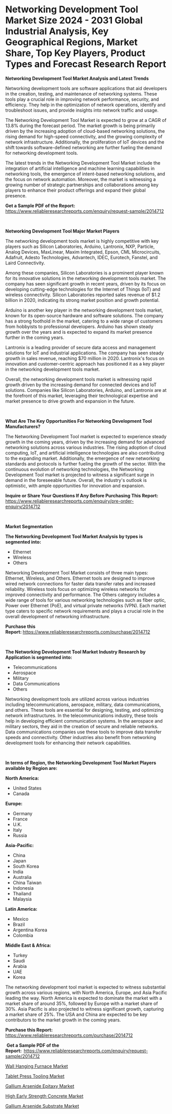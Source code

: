 <p><h1>Networking Development Tool Market Size 2024 - 2031 Global Industrial Analysis, Key Geographical Regions, Market Share, Top Key Players, Product Types and Forecast Research Report</h1></p><p><strong>Networking Development Tool Market Analysis and Latest Trends</strong></p>
<p><p>Networking development tools are software applications that aid developers in the creation, testing, and maintenance of networking systems. These tools play a crucial role in improving network performance, security, and efficiency. They help in the optimization of network operations, identify and troubleshoot issues, and provide insights into network traffic and usage.</p><p>The Networking Development Tool Market is expected to grow at a CAGR of 13.8% during the forecast period. The market growth is being primarily driven by the increasing adoption of cloud-based networking solutions, the rising demand for high-speed connectivity, and the growing complexity of network infrastructure. Additionally, the proliferation of IoT devices and the shift towards software-defined networking are further fueling the demand for networking development tools.</p><p>The latest trends in the Networking Development Tool Market include the integration of artificial intelligence and machine learning capabilities in networking tools, the emergence of intent-based networking solutions, and the focus on network automation. Moreover, the market is witnessing a growing number of strategic partnerships and collaborations among key players to enhance their product offerings and expand their global presence.</p></p>
<p><strong>Get a Sample PDF of the Report:&nbsp;</strong> <a href="https://www.reliableresearchreports.com/enquiry/request-sample/2014712">https://www.reliableresearchreports.com/enquiry/request-sample/2014712</a></p>
<p>&nbsp;</p>
<p><strong>Networking Development Tool Major Market Players</strong></p>
<p><p>The networking development tools market is highly competitive with key players such as Silicon Laboratories, Arduino, Lantronix, NXP, Particle, Analog Devices, MaxLinear, Maxim Integrated, Epson, CML Microcircuits, Adafruit, Adesto Technologies, Advantech, IDEC, Eurotech, Fanstel, and Laird Connectivity. </p><p>Among these companies, Silicon Laboratories is a prominent player known for its innovative solutions in the networking development tools market. The company has seen significant growth in recent years, driven by its focus on developing cutting-edge technologies for the Internet of Things (IoT) and wireless connectivity. Silicon Laboratories reported sales revenue of $1.2 billion in 2020, indicating its strong market position and growth potential.</p><p>Arduino is another key player in the networking development tools market, known for its open-source hardware and software solutions. The company has a strong foothold in the market, catering to a wide range of customers from hobbyists to professional developers. Arduino has shown steady growth over the years and is expected to expand its market presence further in the coming years.</p><p>Lantronix is a leading provider of secure data access and management solutions for IoT and industrial applications. The company has seen steady growth in sales revenue, reaching $70 million in 2020. Lantronix's focus on innovation and customer-centric approach has positioned it as a key player in the networking development tools market.</p><p>Overall, the networking development tools market is witnessing rapid growth driven by the increasing demand for connected devices and IoT solutions. Companies like Silicon Laboratories, Arduino, and Lantronix are at the forefront of this market, leveraging their technological expertise and market presence to drive growth and expansion in the future.</p></p>
<p>&nbsp;</p>
<p><strong>What Are The Key Opportunities For Networking Development Tool Manufacturers?</strong></p>
<p><p>The Networking Development Tool market is expected to experience steady growth in the coming years, driven by the increasing demand for advanced networking solutions across various industries. The rising adoption of cloud computing, IoT, and artificial intelligence technologies are also contributing to the expanding market. Additionally, the emergence of new networking standards and protocols is further fueling the growth of the sector. With the continuous evolution of networking technologies, the Networking Development Tool market is projected to witness a significant surge in demand in the foreseeable future. Overall, the industry's outlook is optimistic, with ample opportunities for innovation and expansion.</p></p>
<p><strong>Inquire or Share Your Questions If Any Before Purchasing This Report:</strong> <a href="https://www.reliableresearchreports.com/enquiry/pre-order-enquiry/2014712">https://www.reliableresearchreports.com/enquiry/pre-order-enquiry/2014712</a></p>
<p>&nbsp;</p>
<p><strong>Market Segmentation</strong></p>
<p><strong>The Networking Development Tool Market Analysis by types is segmented into:</strong></p>
<p><ul><li>Ethernet</li><li>Wireless</li><li>Others</li></ul></p>
<p><p>Networking Development Tool Market consists of three main types: Ethernet, Wireless, and Others. Ethernet tools are designed to improve wired network connections for faster data transfer rates and increased reliability. Wireless tools focus on optimizing wireless networks for improved connectivity and performance. The Others category includes a wide range of tools for various networking technologies such as fiber optic, Power over Ethernet (PoE), and virtual private networks (VPN). Each market type caters to specific network requirements and plays a crucial role in the overall development of networking infrastructure.</p></p>
<p><strong>Purchase this Report:&nbsp;</strong><a href="https://www.reliableresearchreports.com/purchase/2014712">https://www.reliableresearchreports.com/purchase/2014712</a></p>
<p>&nbsp;</p>
<p><strong>The Networking Development Tool Market Industry Research by Application is segmented into:</strong></p>
<p><ul><li>Telecommunications</li><li>Aerospace</li><li>Military</li><li>Data Communications</li><li>Others</li></ul></p>
<p><p>Networking development tools are utilized across various industries including telecommunications, aerospace, military, data communications, and others. These tools are essential for designing, testing, and optimizing network infrastructures. In the telecommunications industry, these tools help in developing efficient communication systems. In the aerospace and military sectors, they aid in the creation of secure and reliable networks. Data communications companies use these tools to improve data transfer speeds and connectivity. Other industries also benefit from networking development tools for enhancing their network capabilities.</p></p>
<p>&nbsp;</p>
<p><strong>In terms of Region, the Networking Development Tool Market Players available by Region are:</strong></p>
<p>
    <p> <strong> North America: </strong>
        <ul>
            <li>United States</li>
            <li>Canada</li>
        </ul>
        </p> 
    <p> <strong> Europe: </strong>
        <ul>
            <li>Germany</li>
            <li>France</li>
            <li>U.K.</li>
            <li>Italy</li>
            <li>Russia</li>
        </ul>
        </p> 
    <p> <strong> Asia-Pacific: </strong>
        <ul>
            <li>China</li>
            <li>Japan</li>
            <li>South Korea</li>
            <li>India</li>
            <li>Australia</li>
            <li>China Taiwan</li>
            <li>Indonesia</li>
            <li>Thailand</li>
            <li>Malaysia</li>
        </ul>
        </p> 
    <p> <strong> Latin America: </strong>
        <ul>
            <li>Mexico</li>
            <li>Brazil</li>
            <li>Argentina Korea</li>
            <li>Colombia</li>
        </ul>
        </p> 
    <p> <strong> Middle East & Africa: </strong>
        <ul>
            <li>Turkey</li>
            <li>Saudi</li>
            <li>Arabia</li>
            <li>UAE</li>
            <li>Korea</li>
        </ul>
    </p>
    </p>
<p><p>The networking development tool market is expected to witness substantial growth across various regions, with North America, Europe, and Asia Pacific leading the way. North America is expected to dominate the market with a market share of around 35%, followed by Europe with a market share of 30%. Asia Pacific is also projected to witness significant growth, capturing a market share of 25%. The USA and China are expected to be key contributors to the market growth in the coming years.</p></p>
<p><strong>Purchase this Report: </strong><a href="https://www.reliableresearchreports.com/purchase/2014712">https://www.reliableresearchreports.com/purchase/2014712</a></p>
<p>&nbsp;<strong>Get a Sample PDF of the Report:&nbsp;&nbsp;</strong><a href="https://www.reliableresearchreports.com/enquiry/request-sample/2014712">https://www.reliableresearchreports.com/enquiry/request-sample/2014712</a></p>
<p><strong></strong></p>
<p><p><a href="https://view.publitas.com/reportprime-1/wall-hanging-furnace-market-with-the-goal-of-estimating-the-market-size-and-future-growth-potential-of-various-market-segments-based-on-component-applications-end-user-and-region/">Wall Hanging Furnace Market</a></p><p><a href="https://flame-sidecar-702.notion.site/Tablet-Press-Tooling-Market-Size-2024-2031-Global-Industrial-Analysis-Key-Geographical-Regions-M-8839c656bbc348139c16d3d61c6c76a7">Tablet Press Tooling Market</a></p><p><a href="https://full-wildebeest-80b.notion.site/Gallium-Arsenide-Epitaxy-Market-Size-Focuses-on-Market-Dynamics-In-Depth-Analysis-and-Future-Projec-45e359c26f09400fb0b53cd46ddac468">Gallium Arsenide Epitaxy Market</a></p><p><a href="https://view.publitas.com/reportprime-1/high-early-strength-concrete-market-research-report-unlocks-analysis-on-the-market-financial-status-market-size-and-market-revenue-upto-2031/">High Early Strength Concrete Market</a></p><p><a href="https://pretty-mail-caf.notion.site/Gallium-Arsenide-Substrate-Market-Size-Growth-Outlook-from-2024-to-2031-projecting-at-Market-s-Tre-85c4190bcbeb414388d0459571023acc">Gallium Arsenide Substrate Market</a></p></p>
